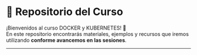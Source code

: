 # 📘 Repositorio del Curso

¡Bienvenidos al curso DOCKER y KUBERNETES! 👋  
En este repositorio encontrarás materiales, ejemplos y recursos que iremos utilizando **conforme avancemos en las sesiones**.

---




